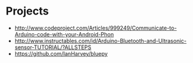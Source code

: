 # Projects

- http://www.codeproject.com/Articles/999249/Communicate-to-Arduino-code-with-your-Android-Phon
- http://www.instructables.com/id/Arduino-Bluetooth-and-Ultrasonic-sensor-TUTORIAL/?ALLSTEPS
- https://github.com/IanHarvey/bluepy

